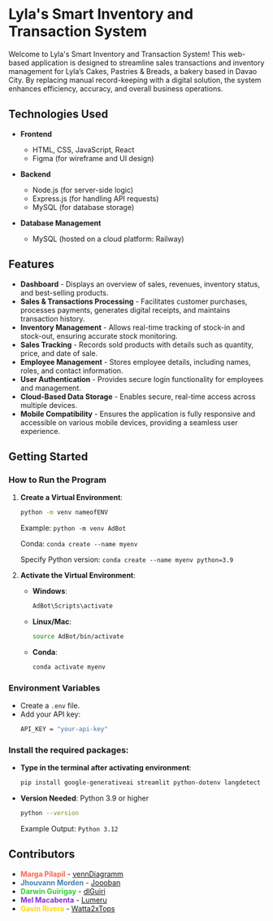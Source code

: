 # Lyla's Smart Inventory and Transaction System 

Welcome to Lyla's Smart Inventory and Transaction System! This web-based application is designed to streamline sales transactions and inventory management for Lyla’s Cakes, Pastries & Breads, a bakery based in Davao City. By replacing manual record-keeping with a digital solution, the system enhances efficiency, accuracy, and overall business operations.

## Technologies Used

- **Frontend**  
  - HTML, CSS, JavaScript, React  
  - Figma (for wireframe and UI design)  

- **Backend**  
  - Node.js (for server-side logic)  
  - Express.js (for handling API requests)  
  - MySQL (for database storage)  

- **Database Management**  
  - MySQL (hosted on a cloud platform: Railway)  

## Features

- **Dashboard** - Displays an overview of sales, revenues, inventory status, and best-selling products.  
- **Sales & Transactions Processing** - Facilitates customer purchases, processes payments, generates digital receipts, and maintains transaction history.  
- **Inventory Management** - Allows real-time tracking of stock-in and stock-out, ensuring accurate stock monitoring.  
- **Sales Tracking** - Records sold products with details such as quantity, price, and date of sale.  
- **Employee Management** - Stores employee details, including names, roles, and contact information.  
- **User Authentication** - Provides secure login functionality for employees and management.  
- **Cloud-Based Data Storage** - Enables secure, real-time access across multiple devices.  
- **Mobile Compatibility** - Ensures the application is fully responsive and accessible on various mobile devices, providing a seamless user experience.  

## Getting Started

### How to Run the Program

1. **Create a Virtual Environment**:
   ```bash
   python -m venv nameofENV
   ```
   Example: ``python -m venv AdBot``
   
   Conda: ``conda create --name myenv``
   
   Specify Python version: ``conda create --name myenv python=3.9``


3. **Activate the Virtual Environment**:
   - **Windows**:
     ```bash
     AdBot\Scripts\activate
     ```
   - **Linux/Mac**:
     ```bash
     source AdBot/bin/activate
     ```

   - **Conda**:
     ```bash
     conda activate myenv
     ```


### **Environment Variables**
   - Create a `.env` file.
   - Add your API key:
     ```bash
     API_KEY = "your-api-key"
     ```


### **Install the required packages:**
   - **Type in the terminal after activating environment**:
      ```bash
      pip install google-generativeai streamlit python-dotenv langdetect nltk
      ```
   - **Version Needed**: Python 3.9 or higher
      ```bash
      python --version
      ```
      Example Output: `Python 3.12`

## Contributors

- **<span style="color:#FF6347">Marga Pilapil</span>** - [vennDiagramm](https://github.com/vennDiagramm)
- **<span style="color:#4682B4">Jhouvann Morden</span>** - [Joooban](https://github.com/Joooban) 
- **<span style="color:#32CD32">Darwin Guirigay</span>** - [dlGuiri](https://github.com/dlGuiri)
- **<span style="color:#8A2BE2">Mel Macabenta</span>** - [Lumeru](https://github.com/MeruMeru09)
- **<span style="color:#FFD700">Gavin Rivera</span>** - [Watta2xTops](https://github.com/Watta2xTops)
